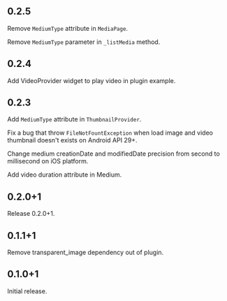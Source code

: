 ## 0.2.5

Remove ```MediumType``` attribute in ```MediaPage```.

Remove ```MediumType``` parameter in ```_listMedia``` method.

## 0.2.4

Add VideoProvider widget to play video in plugin example.

## 0.2.3

Add ```MediumType``` attribute in ```ThumbnailProvider```.

Fix a bug that throw ```FileNotFountException``` when load image and video thumbnail doesn't exists on Android API 29+.

Change medium creationDate and modifiedDate precision from second to millisecond on iOS platform.

Add video duration attribute in Medium.

## 0.2.0+1

Release 0.2.0+1.

## 0.1.1+1

Remove transparent_image dependency out of plugin.

## 0.1.0+1

Initial release.
